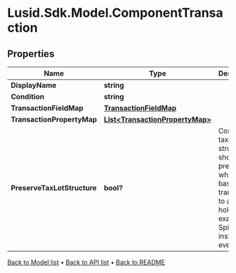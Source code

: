 # Lusid.Sdk.Model.ComponentTransaction

## Properties

Name | Type | Description | Notes
------------ | ------------- | ------------- | -------------
**DisplayName** | **string** |  | 
**Condition** | **string** |  | [optional] 
**TransactionFieldMap** | [**TransactionFieldMap**](TransactionFieldMap.md) |  | 
**TransactionPropertyMap** | [**List&lt;TransactionPropertyMap&gt;**](TransactionPropertyMap.md) |  | 
**PreserveTaxLotStructure** | **bool?** | Controls if tax lot structure should be preserved when cost base is transferred to a new holding. For example in Spin Off instrument events. | [optional] 

[Back to Model list](../README.md#documentation-for-models) &#8226; [Back to API list](../README.md#documentation-for-api-endpoints) &#8226; [Back to README](../README.md)

